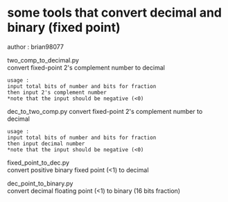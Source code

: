 # some tools that convert decimal and binary (fixed point)
author : brian98077  

two_comp_to_decimal.py  
    convert fixed-point 2's complement number to decimal  
    
    usage :  
    input total bits of number and bits for fraction  
    then input 2's complement number  
    *note that the input should be negative (<0)  

dec_to_two_comp.py
    convert fixed-point 2's complement number to decimal  
    
    usage :  
    input total bits of number and bits for fraction  
    then input decimal number  
    *note that the input should be negative (<0)  
    
fixed_point_to_dec.py  
    convert positive binary fixed point (<1) to decimal  

dec_point_to_binary.py  
    convert decimal floating point (<1) to binary (16 bits fraction)
